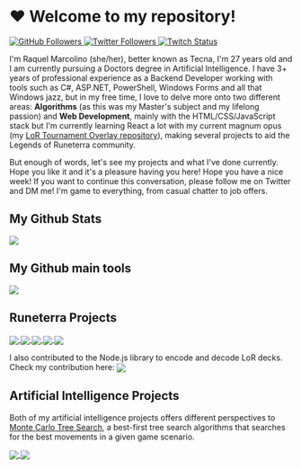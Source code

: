 <h1>❤ Welcome to my repository!</h1>

<a href="https://www.github.com/xTecna">
  <img alt="GitHub Followers" src="https://img.shields.io/github/followers/xTecna?label=Follow&style=social">
</a>
<a href="https://www.twitter.com/WNXTecna">
  <img alt="Twitter Followers" src="https://img.shields.io/twitter/follow/WNXTecna?label=Follow">
</a>
<a href="https://www.twitch.tv/xTecna">
  <img alt="Twitch Status" src="https://img.shields.io/twitch/status/xtecna?style=social">
</a>


I'm Raquel Marcolino (she/her), better known as Tecna, I'm 27 years old and I am currently pursuing a Doctors degree in Artificial Intelligence. I have 3+ years of professional experience as a Backend Developer working with tools such as C#, ASP.NET, PowerShell, Windows Forms and all that Windows jazz, but in my free time, I love to delve more onto two different areas: <strong>Algorithms</strong> (as this was my Master's subject and my lifelong passion) and <strong>Web Development</strong>, mainly with the HTML/CSS/JavaScript stack but I'm currently learning React a lot with my current magnum opus (my <a href="https://github.com/xTecna/lor-torneio-overlay">LoR Tournament Overlay repository</a>), making several projects to aid the Legends of Runeterra community.

But enough of words, let's see my projects and what I've done currently. Hope you like it and it's a pleasure having you here! Hope you have a nice week! If you want to continue this conversation, please follow me on Twitter and DM me! I'm game to everything, from casual chatter to job offers.

<h2>My Github Stats</h2>

<a href="https://github.com/anuraghazra/github-readme-stats">
  <img align="center" src="https://github-readme-stats.vercel.app/api?username=xTecna&theme=dark&show_icons=true&repo=github-readme-stats" />
</a>

<h2>My Github main tools</h2>

<a href="https://github.com/anuraghazra/github-readme-stats">
  <img align="center" src="https://github-readme-stats.vercel.app/api/top-langs/?username=xTecna&hide=tex&layout=compact&theme=dark&repo=github-readme-stats" />
</a>

<h2>Runeterra Projects</h2>

<a href="https://github.com/xTecna/lor-showcase">
  <img align="center" src="https://github-readme-stats.vercel.app/api/pin/?username=xTecna&repo=lor-showcase&theme=dark" />
</a>
<a href="https://github.com/xTecna/lor-torneio-overlay">
  <img align="center" src="https://github-readme-stats.vercel.app/api/pin/?username=xTecna&repo=lor-torneio-overlay&theme=dark" />
</a>
<a href="https://github.com/xTecna/lor-deck-checker">
  <img align="center" src="https://github-readme-stats.vercel.app/api/pin/?username=xTecna&repo=lor-deck-checker&theme=dark" />
</a>
<a href="https://github.com/xTecna/lor-card-gatherer">
  <img align="center" src="https://github-readme-stats.vercel.app/api/pin/?username=xTecna&repo=lor-card-gatherer&theme=dark" />
</a>
<a href="https://github.com/xTecna/lor-decks-stats">
  <img align="center" src="https://github-readme-stats.vercel.app/api/pin/?username=xTecna&repo=lor-decks-stats&theme=dark" />
</a>

I also contributed to the Node.js library to encode and decode LoR decks. Check my contribution here:
<a href="https://github.com/xTecna/runeterra">
  <img align="center" src="https://github-readme-stats.vercel.app/api/pin/?username=xTecna&repo=runeterra&theme=dark" />
</a>

<h2>Artificial Intelligence Projects</h2>

Both of my artificial intelligence projects offers different perspectives to <a href="https://en.wikipedia.org/wiki/Monte_Carlo_tree_search">Monte Carlo Tree Search</a>, a best-first tree search algorithms that searches for the best movements in a given game scenario.

<a href="https://github.com/xTecna/2048">
  <img align="center" src="https://github-readme-stats.vercel.app/api/pin/?username=xTecna&repo=2048&theme=dark" />
</a>
<a href="https://github.com/xTecna/checkers">
  <img align="center" src="https://github-readme-stats.vercel.app/api/pin/?username=xTecna&repo=checkers&theme=dark" />
</a>

<!--
**xTecna/xTecna** is a ✨ _special_ ✨ repository because its `README.md` (this file) appears on your GitHub profile.

Here are some ideas to get you started:

- 🔭 I’m currently working on ...
- 🌱 I’m currently learning ...
- 👯 I’m looking to collaborate on ...
- 🤔 I’m looking for help with ...
- 💬 Ask me about ...
- 📫 How to reach me: ...
- 😄 Pronouns: ...
- ⚡ Fun fact: ...
-->
